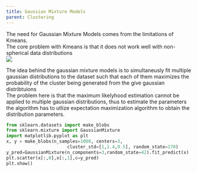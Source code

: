 ```yaml
---
title: Gaussian Mixture Models
parent: Clustering
---
```


<script src="https://polyfill.io/v3/polyfill.min.js?features=es6"></script>
<script type="text/javascript" id="MathJax-script" async
  src="https://cdn.jsdelivr.net/npm/mathjax@3/es5/tex-chtml.js">
</script>

<body>

The need for Gaussian Mixture Models comes from the limitations of Kmeans.<br>
The core problem with Kmeans is that it does not work well with non-spherical data distributions<br>
<img src="gaussian_mixture_models.gif"><br>

The idea behind the gaussian mixture models is to simultaneusly fit multiple gaussian distributions to the dataset such that each of them maximizes the probability of the cluster being generated from the give gaussian distribtuions<br>
The problem here is that the maximum likelyhood estimation cannot be applied to multiple gaussian distributions, thus to estimate the parameters the algorithm has to utlize expectation maximization algorithm to obtain the distribution parameters.
</body>

```python
from sklearn.datasets import make_blobs
from sklearn.mixture import GaussianMixture
import matplotlib.pyplot as plt
x, y = make_blobs(n_samples=1000, centers=3,
                       cluster_std=[1,1.4,0.5], random_state=170)
y_pred=GaussianMixture(n_components=3,random_state=42).fit_predict(x)
plt.scatter(x[:,0],x[:,1],c=y_pred)
plt.show()
```